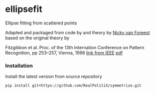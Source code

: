 # ellipsefit
Ellipse fitting from scattered points


Adapted and packaged from code by and theory by [Nicky van Foreest](http://nicky.vanforeest.com/misc/fitEllipse/fitEllipse.html) based on the original theory by


Fitzgibbon et al. Proc. of the 13th Internation Conference on Pattern Recognition, pp 253–257, Vienna, 1996
[link from IEEE](https://ieeexplore.ieee.org/document/546029) [pdf](https://www.microsoft.com/en-us/research/wp-content/uploads/2016/02/ellipse-pami.pdf)


### Installation

Install the latest version from source repository

```bash
pip install git+https://github.com/RealPolitiX/symmetrize.git
```
